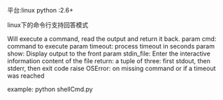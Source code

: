 平台:linux 
python :2.6+

linux下的命令行支持回答模式

Will execute a command, read the output and return it back.
param cmd: command to execute
param timeout: process timeout in seconds
param show: Display output to the front
param stdin_file: Enter the interactive information content of the file
return: a tuple of three: first stdout, then stderr, then exit code
raise OSError: on missing command or if a timeout was reached

example:
python shellCmd.py

